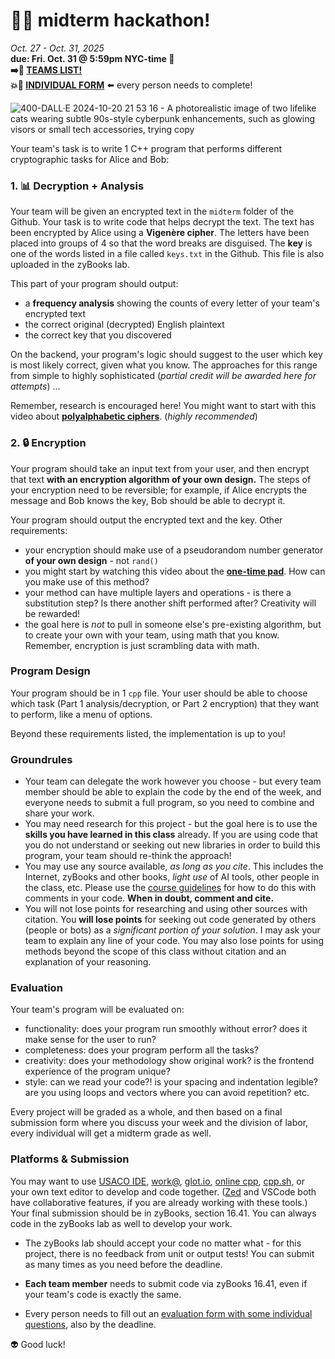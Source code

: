# 🤖🔑 midterm hackathon! #

_Oct. 27 - Oct. 31, 2025_ \
**due: Fri. Oct. 31 @ 5:59pm NYC-time 🎃** \
**➡️👯 [TEAMS
LIST!](https://airtable.com/appNisQAaK2SV4aoi/shr78Ij1QAOiTCKPn/tblOhGY29sUGqhPVK)** \
**💥📄 [INDIVIDUAL FORM](https://airtable.com/appNisQAaK2SV4aoi/shrU3IdqKOjvUAurZ)** ⬅️ every person needs to complete!

![400-DALL·E 2024-10-20 21 53 16 - A photorealistic image of two lifelike
cats wearing subtle 90s-style cyberpunk enhancements, such as glowing
visors or small tech accessories, trying
copy](https://github.com/user-attachments/assets/3ca3ff98-a328-4e57-9178-74dd71a9b028)

Your team's task is to write 1 C++ program that performs different
cryptographic tasks for Alice and Bob:

### 1. 📊 Decryption + Analysis

Your team will be given an encrypted text in the `midterm` folder of the
Github. Your task is to write code that helps decrypt the text. The text
has been encrypted by Alice using a **Vigenère cipher**. The letters have
been placed into groups of 4 so that the word breaks are disguised. The
**key** is one of the words listed in a file called `keys.txt` in the
Github. This file is also uploaded in the zyBooks lab.

This part of your program should output:
- a **frequency analysis** showing the counts of every letter of your team's encrypted text
- the correct original (decrypted) English plaintext
- the correct key that you discovered

On the backend, your program's logic should suggest to the user which key is most likely correct, given what you know.
The approaches for this range from simple to highly sophisticated (_partial credit will be awarded here for attempts_) ... 

Remember, research is encouraged here! You might want
to start with this video about [**polyalphabetic
ciphers**](https://www.youtube.com/watch?v=BgFJD7oCmDE&list=PLSQl0a2vh4HA50QhFIirlEZRXG4yjcoGM&index=7).
(_highly recommended_)

### 2. 🔒 Encryption

Your program should take an input text from your user, and then encrypt
that text **with an encryption algorithm of your own design.** The steps
of your encryption need to be reversible; for example, if Alice encrypts
the message and Bob knows the key, Bob should be able to decrypt it.

Your program should output the encrypted text and the key. Other
requirements:
- your encryption should make use of a pseudorandom number generator **of
your own design** - not `rand()`
- you might start by watching this video about the [**one-time
pad**](https://www.youtube.com/watch?v=FlIG3TvQCBQ&list=PLSQl0a2vh4HA50QhFIirlEZRXG4yjcoGM&index=9).
How can you make use of this method?
- your method can have multiple layers and operations - is there a
substitution step? Is there another shift performed after? Creativity will
be rewarded!
- the goal here is _not_ to pull in someone else's pre-existing algorithm,
but to create your own with your team, using math that you know. Remember,
encryption is just scrambling data with math.

### Program Design

Your program should be in 1 `cpp` file. Your user should be able to choose
which task (Part 1 analysis/decryption, or Part 2 encryption) that they
want to perform, like a menu of options.

Beyond these requirements listed, the implementation is up to you!

### Groundrules

- Your team can delegate the work however you choose - but every team
member should be able to explain the code by the end of the week, and
everyone needs to submit a full program, so you need to combine and share
your work.
- You may need research for this project - but the goal here is to use the
**skills you have learned in this class** already. If you are using code
that you do not understand or seeking out new libraries in order to build
this program, your team should re-think the approach!
- You may use any source available, _as long as you cite_. This includes
the Internet, zyBooks and other books, _light use_ of AI tools, other
people in the class, etc. Please use the [course
guidelines](https://github.com/mab253/cpp_fall25/blob/main/ai-citations.md)
for how to do this with comments in your code. **When in doubt, comment and cite.**
- You will not lose points for researching and using other sources with
citation. You **will lose points** for seeking out code generated by
others (people or bots) as a _significant portion of your solution_. I may
ask your team to explain any line of your code. You may also lose points
for using methods beyond the scope of this class without citation and an
explanation of your reasoning.

### Evaluation

Your team's program will be evaluated on:
- functionality: does your program run smoothly without error? does it
make sense for the user to run?
- completeness: does your program perform all the tasks?
- creativity: does your methodology show original work? is the frontend experience of the program unique?
- style: can we read your code?! is your spacing and indentation legible?
are you using loops and vectors where you can avoid repetition? etc.

Every project will be graded as a whole, and then based on a final
submission form where you discuss your week and the division of labor,
every individual will get a midterm grade as well.

### Platforms & Submission

You may want to use [USACO IDE](https://ide.usaco.guide/), [work@](https://workat.tech/), [glot.io](https://glot.io/new/cpp), [online cpp](https://www.online-cpp.com/), [cpp.sh](https://cpp.sh/), or your own text editor to develop and
code together. ([Zed](https://zed.dev/docs/collaboration) and VSCode both have collaborative features, if you are already working with these tools.)
Your final submission should be in zyBooks, section 16.41. You can always code in the zyBooks lab as well to develop your work.

- The zyBooks lab should accept your code no matter what - for this
project, there is no feedback from unit or output tests! You can submit as
many times as you need before the deadline.

- **Each team member** needs to submit code via zyBooks 16.41, even if
your team's code is exactly the same.
- Every person needs to fill out an [evaluation form with some individual questions](https://airtable.com/appNisQAaK2SV4aoi/shrU3IdqKOjvUAurZ), also by the deadline.

👽 Good luck!
